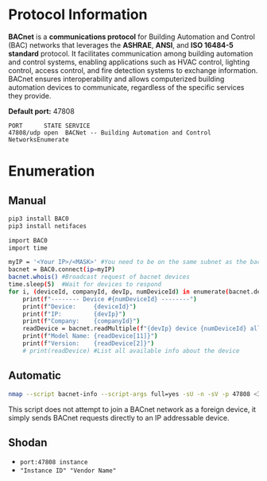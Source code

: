 



# Protocol Information

**BACnet** is a **communications protocol** for Building Automation and Control (BAC) networks that leverages the **ASHRAE**, **ANSI**, and **ISO 16484-5 standard** protocol. It facilitates communication among building automation and control systems, enabling applications such as HVAC control, lighting control, access control, and fire detection systems to exchange information. BACnet ensures interoperability and allows computerized building automation devices to communicate, regardless of the specific services they provide.

**Default port:** 47808

```text
PORT      STATE SERVICE
47808/udp open  BACNet -- Building Automation and Control NetworksEnumerate
```

# Enumeration

## Manual

```bash
pip3 install BAC0
pip3 install netifaces

import BAC0
import time

myIP = '<Your IP>/<MASK>' #You need to be on the same subnet as the bacnet device. Example: '192.168.1.4/24'
bacnet = BAC0.connect(ip=myIP)
bacnet.whois() #Broadcast request of bacnet devices
time.sleep(5)  #Wait for devices to respond
for i, (deviceId, companyId, devIp, numDeviceId) in enumerate(bacnet.devices):
    print(f"-------- Device #{numDeviceId} --------")
    print(f"Device:     {deviceId}")
    print(f"IP:         {devIp}")
    print(f"Company:    {companyId}")
    readDevice = bacnet.readMultiple(f"{devIp} device {numDeviceId} all")
    print(f"Model Name: {readDevice[11]}")
    print(f"Version:    {readDevice[2]}")
    # print(readDevice) #List all available info about the device
```

## Automatic

```bash
nmap --script bacnet-info --script-args full=yes -sU -n -sV -p 47808 <IP>
```

This script does not attempt to join a BACnet network as a foreign device, it simply sends BACnet requests directly to an IP addressable device.

## Shodan

* `port:47808 instance`
* `"Instance ID" "Vendor Name"`





